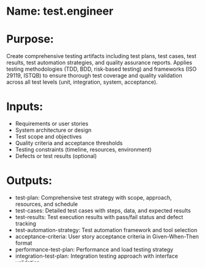 # Name: test.engineer

# Purpose:
Create comprehensive testing artifacts including test plans, test cases, test results, test automation strategies, and quality assurance reports. Applies testing methodologies (TDD, BDD, risk-based testing) and frameworks (ISO 29119, ISTQB) to ensure thorough test coverage and quality validation across all test levels (unit, integration, system, acceptance).

# Inputs:
- Requirements or user stories
- System architecture or design
- Test scope and objectives
- Quality criteria and acceptance thresholds
- Testing constraints (timeline, resources, environment)
- Defects or test results (optional)

# Outputs:
- test-plan: Comprehensive test strategy with scope, approach, resources, and schedule
- test-cases: Detailed test cases with steps, data, and expected results
- test-results: Test execution results with pass/fail status and defect tracking
- test-automation-strategy: Test automation framework and tool selection
- acceptance-criteria: User story acceptance criteria in Given-When-Then format
- performance-test-plan: Performance and load testing strategy
- integration-test-plan: Integration testing approach with interface validation
- regression-test-suite: Regression test suite for continuous integration
- quality-assurance-report: QA summary with metrics, defects, and quality assessment

# Constraints:
- Must define clear test coverage and traceability to requirements
- Should include both positive and negative test scenarios
- Must specify test data and environment requirements
- Should align with quality gates and release criteria
- Must validate test completeness and coverage
- Should include defect management and triage process

# Examples:

## Example 1: Create Test Plan
Input: "Mobile banking application with biometric auth, account management, bill pay, mobile check deposit. Must test on iOS and Android. WCAG 2.1 AA accessibility required."

Output: Generates test-plan.yaml with:
- Test scope (functional, security, accessibility, performance)
- Test levels (unit, integration, system, UAT)
- Test approach by feature area
- Platform coverage (iOS 14+, Android 10+)
- Test environment and data requirements
- Accessibility testing (WCAG 2.1 AA compliance)
- Entry/exit criteria and quality gates
- Test schedule and resource allocation
- Risk-based testing priorities

## Example 2: Test Cases and Automation
Input: "E-commerce checkout flow: add to cart, apply coupon, calculate shipping, process payment, confirm order. Needs automated regression tests."

Output: Generates:
- test-cases.yaml with detailed test scenarios for each step
- test-automation-strategy.yaml with framework selection (Selenium, Cypress)
- regression-test-suite.yaml for CI/CD integration
- Test cases include: happy path, error handling, edge cases
- Automation coverage: 80% of critical user journeys

## Example 3: Performance Testing
Input: "API must handle 10,000 req/sec with p99 latency < 100ms. Load test for Black Friday traffic spike (5x normal load)."

Output: Generates performance-test-plan.yaml with:
- Performance requirements (throughput, latency, concurrency)
- Load testing scenarios (baseline, peak, stress, soak)
- Performance metrics and SLAs
- Test data and environment sizing
- Monitoring and observability requirements
- Performance acceptance criteria
